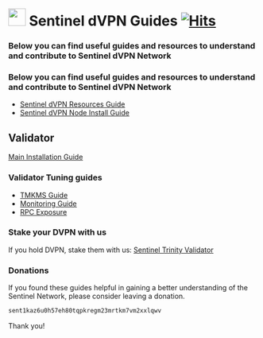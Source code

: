 # <img src="https://user-images.githubusercontent.com/114076168/191721379-88f4b6ca-6463-4458-aab4-73d29d1bc7a0.jpg" width="35" height="35"> Sentinel dVPN Guides [![Hits](https://hits.seeyoufarm.com/api/count/incr/badge.svg?url=https%3A%2F%2Fgithub.com%2Fp4privacy%2Fsentinel_resources&count_bg=%230000ff&title_bg=%23555555&icon=&icon_color=%23E7E7E7&title=hits&edge_flat=false)](https://hits.seeyoufarm.com)

### Below you can find useful guides and resources to understand and contribute to Sentinel dVPN Network


### Below you can find useful guides and resources to understand and contribute to Sentinel dVPN Network

* [Sentinel dVPN Resources Guide](https://trinityprivacy.gitbook.io/sentinel-resources/)
* [Sentinel dVPN Node Install Guide](https://trinityprivacy.gitbook.io/sentinel-dvpn-node-guide/)

## Validator

[Main Installation Guide](https://trinityprivacy.gitbook.io/sentinel-validator-install-guide/)

### Validator Tuning guides

- [TMKMS Guide](https://trinityprivacy.gitbook.io/tmkms-guide-for-sentinel-validator/)
- [Monitoring Guide](https://trinityprivacy.gitbook.io/validator-monitoring-setup-guide/)
- [RPC Exposure](https://trinityprivacy.gitbook.io/sentinel-rpc-exposure/)

### Stake your DVPN with us

If you hold DVPN, stake them with us: [Sentinel Trinity Validator](https://www.mintscan.io/sentinel/validators/sentvaloper1mcwvu4vpvfcnxduzpelehmgga282wtc0xux7se)

### Donations

If you found these guides helpful in gaining a better understanding of the Sentinel Network, please consider leaving a donation.

```diff
sent1kaz6u0h57eh80tqpkregm23mrtkm7vm2xxlqwv
```
Thank you!
